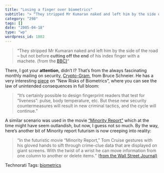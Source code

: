```yaml
---
title: "Losing a finger over biometrics"
subtitle: "> “They stripped Mr Kumaran naked and left him by the side of the road – but not before **cutting of..."
category: "298"
tags: []
date: "2005-04-18"
type: "wp"
wordpress_id: 1802
---
```

> “They stripped Mr Kumaran naked and left him by the side of the road – but not before **cutting off the end** of his index finger with a machete. (from the [BBC)](http://news.bbc.co.uk/2/hi/asia-pacific/4396831.stm)“

There, I got your **attention**, didn’t I? That’s from the always fascinating monthly mailing on security, [Crypto-Gram](http://www.schneier.com/crypto-gram-0504.html#2), from Bruce Schneier. He has a very interesting [piece](http://www.schneier.com/crypto-gram-0504.html#2) on “New Risks of Biometrics”, where you can see the law of unintended consequences in full bloom:

> “It’s certainly possible to design fingerprint readers that test for “liveness”: pulse, body temperature, etc. But these new security countermeasures will result in new criminal tactics, and the cycle will continue.”

A similar scenario was used in the movie [“Minority Report”](http://www.minorityreport.com/) which at the time might have seem outlandish, but now, I guess not so much. By the way, here’s another bit of Minority report futurism is now creeping into reality:

> “In the futuristic movie “Minority Report,” Tom Cruise gestures with his gloved hands to sift through crime-clue data that are displayed on giant screens. With the twist of a wrist he can move information from one column to another or delete items.” ([from the Wall Street Journal)](http://www.cs.brown.edu/courses/cs024/min_report/wall_st_jrnl.htm)

Technorati Tags: [biometrics](http://technorati.com/tag/biometrics)